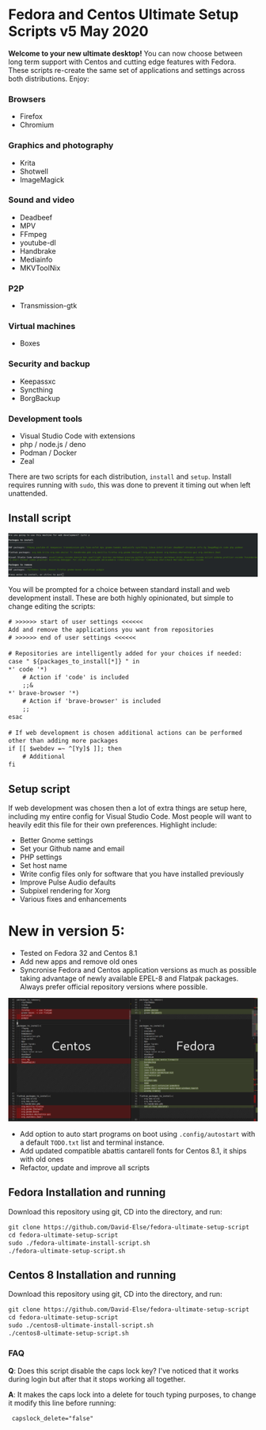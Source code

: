 # Fedora and Centos Ultimate Setup Scripts v5 May 2020

**Welcome to your new ultimate desktop!** You can now choose between long term support with Centos and cutting edge features with Fedora. These scripts re-create the same set of applications and settings across both distributions. Enjoy:

### Browsers

- Firefox
- Chromium

### Graphics and photography

- Krita
- Shotwell
- ImageMagick

### Sound and video

- Deadbeef
- MPV
- FFmpeg
- youtube-dl
- Handbrake
- Mediainfo
- MKVToolNix

### P2P

- Transmission-gtk

### Virtual machines

- Boxes

### Security and backup

- Keepassxc
- Syncthing
- BorgBackup

### Development tools

- Visual Studio Code with extensions
- php / node.js / deno
- Podman / Docker
- Zeal

There are two scripts for each distribution, `install` and `setup`. Install requires running with `sudo`, this was done to prevent it timing out when left unattended.

## Install script

![Fedora and centos app differences](images/install-script-v5.png)

You will be prompted for a choice between standard install and web development install. These are both highly opinionated, but simple to change editing the scripts:

```shell
# >>>>>> start of user settings <<<<<<
Add and remove the applications you want from repositories
# >>>>>> end of user settings <<<<<<

# Repositories are intelligently added for your choices if needed:
case " ${packages_to_install[*]} " in
*' code '*)
    # Action if 'code' is included
    ;;&
*' brave-browser '*)
    # Action if 'brave-browser' is included
    ;;
esac

# If web development is chosen additional actions can be performed other than adding more packages
if [[ $webdev =~ ^[Yy]$ ]]; then
    # Additional
fi
```

## Setup script

If web development was chosen then a lot of extra things are setup here, including my entire config for Visual Studio Code. Most people will want to heavily edit this file for their own preferences. Highlight include:

- Better Gnome settings
- Set your Github name and email
- PHP settings
- Set host name
- Write config files only for software that you have installed previously
- Improve Pulse Audio defaults
- Subpixel rendering for Xorg
- Various fixes and enhancements

# New in version 5:

- Tested on Fedora 32 and Centos 8.1
- Add new apps and remove old ones
- Syncronise Fedora and Centos application versions as much as possible taking advantage of newly available EPEL-8 and Flatpak packages. Always prefer official repository versions where possible.

![Fedora and centos app differences](images/differences_centos_fedora_packages.png)

- Add option to auto start programs on boot using `.config/autostart` with a default `TODO.txt` list and terminal instance.
- Add updated compatible abattis cantarell fonts for Centos 8.1, it ships with old ones
- Refactor, update and improve all scripts

## Fedora Installation and running

Download this repository using git, CD into the directory, and run:

```
git clone https://github.com/David-Else/fedora-ultimate-setup-script
cd fedora-ultimate-setup-script
sudo ./fedora-ultimate-install-script.sh
./fedora-ultimate-setup-script.sh
```

## Centos 8 Installation and running

Download this repository using git, CD into the directory, and run:

```
git clone https://github.com/David-Else/fedora-ultimate-setup-script
cd fedora-ultimate-setup-script
sudo ./centos8-ultimate-install-script.sh
./centos8-ultimate-setup-script.sh
```

### FAQ

**Q**: Does this script disable the caps lock key? I've noticed that it works during login but after that it stops working all together.

**A**: It makes the caps lock into a delete for touch typing purposes, to change it modify this line before running:

```shell
 capslock_delete="false"
```
